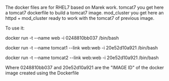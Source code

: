 The docker files are for RHEL7 based on Marek work.
tomcat7 you get here a tomcat7 dockerfile to build a tomcat7 image.
mod_cluster you get here an httpd + mod_cluster ready to work with the tomcat7 of previous image.

To use it:

docker run -t --name web -i 0248810bb037 /bin/bash

docker run -t --name tomcat1 --link web:web -i 20e52d10a921 /bin/bash

docker run -t --name tomcat2 --link web:web -i 20e52d10a921 /bin/bash


Where 0248810bb037 and 20e52d10a921 are the "IMAGE ID" of the docker image created using the Dockerfile

